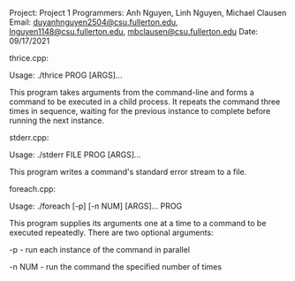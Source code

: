 Project: Project 1
Programmers: Anh Nguyen, Linh Nguyen, Michael Clausen
Email: duyanhnguyen2504@csu.fullerton.edu, lnguyen1148@csu.fullerton.edu, mbclausen@csu.fullerton.edu
Date: 09/17/2021


thrice.cpp:

Usage: ./thrice PROG [ARGS]...

This program takes arguments from the command-line and forms a command to be executed in a child process. It repeats the command three times in sequence, waiting for the previous instance to complete before running the next instance.



stderr.cpp:

Usage: ./stderr FILE PROG [ARGS]...

This program writes a command's standard error stream to a file.



foreach.cpp:

Usage: ./foreach [-p] [-n NUM] [ARGS]... PROG

This program supplies its arguments one at a time to a
command to be executed repeatedly. There are two optional arguments: 

-p - run each instance of the command in parallel

-n NUM - run the command the specified number of times





